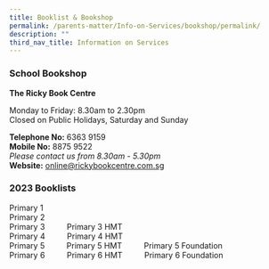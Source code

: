 ```yaml
---
title: Booklist & Bookshop
permalink: /parents-matter/Info-on-Services/bookshop/permalink/
description: ""
third_nav_title: Information on Services
---
```

### **School Bookshop**
**The Ricky Book Centre**

Monday to Friday: 8.30am to 2.30pm  
Closed on Public Holidays, Saturday and Sunday

**Telephone No:** 6363 9159  
**Mobile No:** 8875 9522 <br>
*Please contact us from 8.30am - 5.30pm*<br>
**Website:** <a href="https://www.rickybookcentre.com.sg/"
  target="_blank" rel="noopener noreferrer">online@rickybookcentre.com.sg</a>

### **2023 Booklists**
Primary 1[](/files/Parents%20Matter/Information/2023/Unity%20Primary%20Booklist%202023%20Primary%201.pdf)
<br>Primary 2[](/files/Parents%20Matter/Information/2023/Unity%20Primary%20Booklist%202023%20Primary%202.pdf)
<br>Primary 3[](/files/Parents%20Matter/Information/2023/Unity%20Primary%20Booklist%202023%20Primary%203.pdf)&nbsp;&nbsp;&nbsp;&nbsp;&nbsp;&nbsp;&nbsp;&nbsp;&nbsp;&nbsp;Primary 3 HMT[](/files/Parents%20Matter/Information/2023/Unity%20Primary%20Booklist%202023%20Primary%203%20HMT.pdf)
<br>Primary 4[](/files/Parents%20Matter/Information/2023/Unity%20Primary%20Booklist%202023%20Primary%204.pdf)&nbsp;&nbsp;&nbsp;&nbsp;&nbsp;&nbsp;&nbsp;&nbsp;&nbsp;&nbsp;Primary 4 HMT[](/files/Parents%20Matter/Information/2023/Unity%20Primary%20Booklist%202023%20Primary%204%20HMT.pdf)
<br>Primary 5[](/files/Parents%20Matter/Information/2023/Unity%20Primary%20Booklist%202023%20Primary%205.pdf)&nbsp;&nbsp;&nbsp;&nbsp;&nbsp;&nbsp;&nbsp;&nbsp;&nbsp;&nbsp;Primary 5 HMT[](/files/Parents%20Matter/Information/2023/Unity%20Primary%20Booklist%202023%20Primary%205%20HMT.pdf)&nbsp;&nbsp;&nbsp;&nbsp;&nbsp;&nbsp;&nbsp;&nbsp;&nbsp;&nbsp;Primary 5 Foundation[](/files/Parents%20Matter/Information/2023/Unity%20Primary%20Booklist%202023%20Primary%205%20F.pdf)
<br>Primary 6[](/files/Parents%20Matter/Information/2023/Unity%20Primary%20Booklist%202023%20Primary%206.pdf)&nbsp;&nbsp;&nbsp;&nbsp;&nbsp;&nbsp;&nbsp;&nbsp;&nbsp;&nbsp;Primary 6 HMT[](/files/Parents%20Matter/Information/2023/Unity%20Primary%20Booklist%202023%20Primary%206%20HMT.pdf)&nbsp;&nbsp;&nbsp;&nbsp;&nbsp;&nbsp;&nbsp;&nbsp;&nbsp;&nbsp;Primary 6 Foundation[](/files/Parents%20Matter/Information/2023/Unity%20Primary%20Booklist%202023%20Primary%206%20F.pdf)